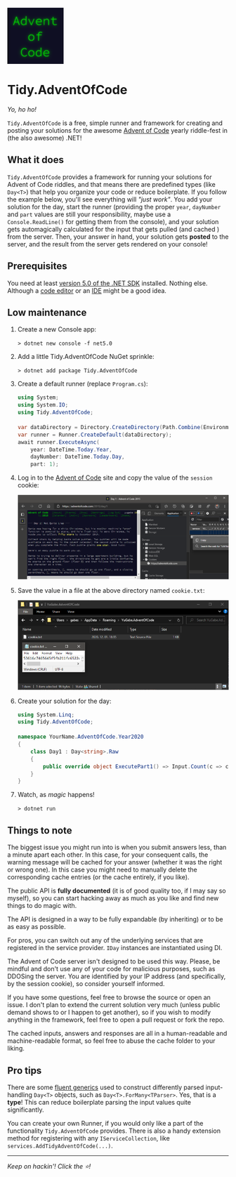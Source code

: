 ![Advent of Code logo](icon.png)

# Tidy.AdventOfCode

*Yo, ho ho!*

`Tidy.AdventOfCode` is a free, simple runner and framework for creating and posting your solutions for the awesome <a href="https://adventofcode.com/" target="_blank">Advent of Code</a> yearly riddle-fest in (the also awesome) .NET!

## What it does

`Tidy.AdventOfCode` provides a framework for running your solutions for Advent of Code riddles, and that means there are predefined types (like `Day<T>`) that help you organize your code or reduce boilerplate. If you follow the example below, you'll see everything will *"just work"*. You add your solution for the day, start the runner (providing the proper `year`, `dayNumber` and `part` values are still your responsibility, maybe use a `Console.ReadLine()` for getting them from the console), and your solution gets automagically calculated for the input that gets pulled (and cached ) from the server. Then, your answer in hand, your solution gets **posted** to the server, and the result from the server gets rendered on your console!

## Prerequisites

You need at least <a href="https://dotnet.microsoft.com/download/dotnet/" target="_blank">version 5.0 of the .NET SDK</a> installed. Nothing else. Although a <a href="https://code.visualstudio.com/" target="_blank">code editor</a> or an <a href="https://visualstudio.microsoft.com/" target="_blank">IDE</a> might be a good idea.

## Low maintenance

1. Create a new Console app:

    `> dotnet new console -f net5.0`

2. Add a little Tidy.AdventOfCode NuGet sprinkle:

    `> dotnet add package Tidy.AdventOfCode`

3. Create a default runner (replace `Program.cs`):

    ``` C#
    using System;
    using System.IO;
    using Tidy.AdventOfCode;

    var dataDirectory = Directory.CreateDirectory(Path.Combine(Environment.GetEnvironmentVariable("APPDATA")!, "YuGabe.AdventOfCode")).FullName; // You can use whichever directory you like, AppData is easy as it's not as protected. Also, obviously, this won't work on *nix.
    var runner = Runner.CreateDefault(dataDirectory);
    await runner.ExecuteAsync(
        year: DateTime.Today.Year, 
        dayNumber: DateTime.Today.Day, 
        part: 1);
    ```

4. Log in to the <a href="https://adventofcode.com/" target="_blank">Advent of Code</a> site and copy the value of the `session` cookie:

    ![Copy your the value from the cookie named 'session'](.github/copy-session-cookie.png)

5. Save the value in a file at the above directory named `cookie.txt`:

    ![Save the value of your 'session' cookie in a file named  'cookie.txt'](.github/save-session-cookie.png)

6. Create your solution for the day:

    ``` C#
    using System.Linq;
    using Tidy.AdventOfCode;

    namespace YourName.AdventOfCode.Year2020
    {
        class Day1 : Day<string>.Raw
        {
            public override object ExecutePart1() => Input.Count(c => c is '(' or ')');
        }
    }

    ```

7. Watch, as *magic* happens!

    `> dotnet run`

## Things to note

The biggest issue you might run into is when you submit answers less, than a minute apart each other. In this case, for your consequent calls, the warning message will be cached for your answer (whether it was the right or wrong one). In this case you might need to manually delete the corresponding cache entries (or the cache entirely, if you like).

The public API is **fully documented** (it is of good quality too, if I may say so myself), so you can start hacking away as much as you like and find new things to do magic with.

The API is designed in a way to be fully expandable (by inheriting) or to be as easy as possible.

For pros, you can switch out any of the underlying services that are registered in the service provider. `IDay` instances are instantiated using DI.

The Advent of Code server isn't designed to be used this way. Please, be mindful and don't use any of your code for malicious purposes, such as DDOSing the server. You are identified by your IP address (and specifically, by the session cookie), so consider yourself informed.

If you have some questions, feel free to browse the source or open an issue. I don't plan to extend the current solution very much (unless public demand shows to or I happen to get another), so if you wish to modify anything in the framework, feel free to open a pull request or fork the repo.

The cached inputs, answers and responses are all in a human-readable and machine-readable format, so feel free to abuse the cache folder to your liking.

## Pro tips

There are some <a href="https://tyrrrz.me/blog/fluent-generics">fluent generics</a> used to construct differently parsed input-handling `Day<T>` objects, such as `Day<T>.ForMany<TParser>`. Yes, that is a **type**! This can reduce boilerplate parsing the input values quite significantly.

You can create your own Runner, if you would only like a part of the functionality `Tidy.AdventOfCode` provides. There is also a handy extension method for registering with any `IServiceCollection`, like `services.AddTidyAdventOfCode(...)`.

----

*Keep on hackin'! Click the ⭐!*